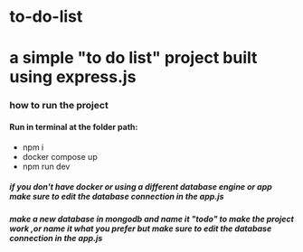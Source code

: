 # to-do-list
<h1>a simple "to do list" project built using express.js </h1>
<h3>how to run the project</h3>
<h4>Run in terminal at the folder path:</h4>
<ul>
  <li>npm i</li>
  <li>docker compose up</li>
  <li>npm run dev</li>
</ul>
<h5>if you don't have docker or using a different database engine or app make sure to edit the database connection in the app.js</h5>
<h5>make a new database in mongodb and name it "todo" to make the project work ,or name it what you prefer but make sure to edit the database connection in the app.js</h5>